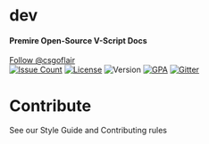 # dev
#### Premire Open-Source V-Script Docs

<a href="https://twitter.com/csgoflair" class="twitter-follow-button" data-show-count="false">Follow @csgoflair</a><script async src="//platform.twitter.com/widgets.js" charset="utf-8"></script>
<br>
[![Issue Count](https://codeclimate.com/github/CSGOFlair/dev/badges/issue_count.svg)](https://codeclimate.com/github/CSGOFlair/dev)
[![License](https://img.shields.io/badge/License-GPL--4.0-blue.svg?style=flat-square)](https://www.gnu.org/licenses/gpl-3.0.txt)
![Version](https://img.shields.io/badge/Version-0.1%20Beta-yellow.svg?style=flat-square)
[![GPA](https://img.shields.io/badge/GPA-3.5-yellowgreen.svg?style=flat-square)](https://codeclimate.com/github/CSGOFlair/dev)
[![Gitter](https://img.shields.io/badge/Chat%20on%20Gitter-Join-00ffe9.svg?style=flat-square)](https://gitter.im/CSGOFlair/Lobby?utm_source=share-link&utm_medium=link&utm_campaign=share-link)

# Contribute
See our Style Guide and Contributing rules
